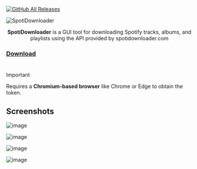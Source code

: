 [![GitHub All Releases](https://img.shields.io/github/downloads/afkarxyz/SpotifyDown-GUI/total?style=for-the-badge)](https://github.com/afkarxyz/SpotifyDown-GUI/releases)

![SpotiDownloader](https://github.com/user-attachments/assets/351a0205-8ffa-428c-9d6b-8755078eb69f)

<div align="center">
<b>SpotiDownloader</b> is a GUI tool for downloading Spotify tracks, albums, and playlists using the API provided by spotidownloader.com
</div>

### [Download](https://github.com/afkarxyz/SpotiDownloader/releases/download/v5.2/SpotiDownloader.exe)

#

> [!Important]
Requires a **Chromium-based browser** like Chrome or Edge to obtain the token.

## Screenshots

![image](https://github.com/user-attachments/assets/c729be01-5fec-4bfb-83fc-0f92d4bfb893)

![image](https://github.com/user-attachments/assets/cfa0c800-009b-47ac-89db-5eb8ef48f09a)

![image](https://github.com/user-attachments/assets/98a36d7b-5a13-49f2-8a7c-c2143d85269c)

![image](https://github.com/user-attachments/assets/b7c8e77d-c442-4d23-aded-94e658b702aa)
